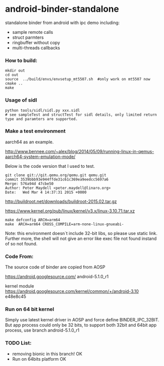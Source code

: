 android-binder-standalone
=========================

standalone binder from android with ipc demo including:

* sample remote calls
* struct parmters
* ringbuffer without copy
* multi-threads callbacks

### How to build:

```
mkdir out
cd out
source  ../build/envs/envsetup_mt5507.sh  #only work on mt5507 now
cmake ..
make
```

### Usage of sidl
```
python tools/sidl/sidl.py xxx.sidl
# see sampleTest and structTest for sidl details, only limited return type and paramters are supported.
```

### Make a test environment

aarch64 as an example. 

http://www.bennee.com/~alex/blog/2014/05/09/running-linux-in-qemus-aarch64-system-emulation-mode/

Below is the code version that I used to test.

```
git clone git://git.qemu.org/qemu.git qemu.git
commit 3539bbb93e944ffde31c61c369ea9eedcc5697a6
Merge: 576a94d 47cbe50
Author: Peter Maydell <peter.maydell@linaro.org>
Date:   Wed Mar 4 14:37:31 2015 +0000
```

http://buildroot.net/downloads/buildroot-2015.02.tar.gz

https://www.kernel.org/pub/linux/kernel/v3.x/linux-3.10.71.tar.xz
```
make defconfig ARCH=arm64
make  ARCH=arm64 CROSS_COMPILE=arm-none-linux-gnueabi-
```

Note: this environment doesn`t include 32-bit libs, so please use static link.
Further more, the shell will not give an error like exec file not found instand of so not found.



### Code From:

The source code of binder are copied from AOSP

https://android.googlesource.com/ android-5.1.0_r1

kernel module
https://android.googlesource.com/kernel/common/+/android-3.10 e48e8c45


### Run on 64 bit kernel
Simply use latest kernel driver in AOSP and force define BINDER_IPC_32BIT.
But app process could only be 32 bits, to support both 32bit and 64bit app process, use branch android-5.1.0_r1


### TODO List:

 * removing bionic in this branch!       OK
 * Run on 64bits platform				 OK
